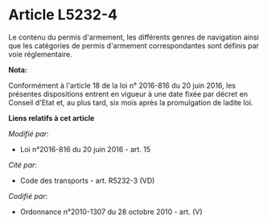 # Article L5232-4

Le contenu du permis d'armement, les différents genres de navigation ainsi que les catégories de permis d'armement
correspondantes sont définis par voie réglementaire.

**Nota:**

Conformément à l'article 18 de la loi n° 2016-816 du 20 juin 2016, les présentes dispositions entrent en vigueur à une date
fixée par décret en Conseil d'Etat et, au plus tard, six mois après la promulgation de ladite loi.

**Liens relatifs à cet article**

_Modifié par_:

  - Loi n°2016-816 du 20 juin 2016 - art. 15

_Cité par_:

  - Code des transports - art. R5232-3 (VD)

_Codifié par_:

  - Ordonnance n°2010-1307 du 28 octobre 2010 - art. (V)
